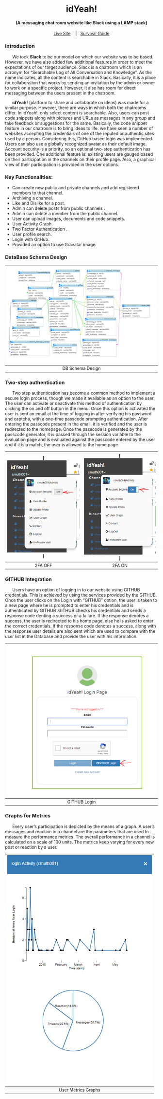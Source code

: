 
  <h1 align="center">idYeah!</h1>
  <h4 align="center">(A messaging chat room website like Slack using a LAMP stack)</h4>
  <p align="center"> <a  href = "http://qav2.cs.odu.edu/chandu/web-programming/login/login.php"> Live Site</a>&nbsp;&nbsp;&nbsp;&nbsp;| &nbsp;&nbsp;<a href "http://qav2.cs.odu.edu/chandu/web-programming/helpPage.html" >Survival Guide</a></p>
 
### Introduction
  &nbsp;&nbsp;&nbsp;&nbsp;&nbsp;&nbsp;We took **Slack** to be our model on which our website was to be based. However, we have also added few additional features in order to meet the expectations of our target audience. Slack is a chatroom which is an acronym for “Searchable Log of All Conversation and Knowledge”. As the name indicates, all the content is searchable in Slack. Basically, it is a place for collaboration that works by sending an invitation by the admin or owner to work on a specific project. However, it also has room for direct messaging between the users present in the chatroom.
  
  &nbsp;&nbsp;&nbsp;&nbsp;&nbsp;&nbsp;**idYeah!** (platform to share and collaborate on ideas) was made for a similar purpose. However, there are ways in which both the chatrooms differ. In idYeah!, only select content is searchable. Also, users can post code snippets along with pictures and URLs as messages in any group and take feedback or suggestions for the same. Basically, the code snippet feature in our chatroom is to bring ideas to life. we have seen a number of websites accepting the credentials of one of the reputed or authentic sites used by a person. Considering this, GitHub based login was implemented. Users can also use a globally recognized avatar as their default image. Account security is a priority, so an optional two-step authentication has been provided. One additional feature is: existing users are gauged based on their participation in the channels on their profile page. Also, a graphical view of their participation is provided in the user options.
 
 ### Key Functionalities:
- Can create new public and private channels and add registered members to that channel.
- Archiving a channel.
- Like and Dislike for a post.
- Admin can delete posts from public channels .
- Admin can delete a member from the public channel.
- User can upload images, documents and code snippets.
- User Activity Graph.
- Two Factor Authentication .
- User profile search.
- Login with GitHub.
- Provided an option to use Gravatar image.

### DataBase Schema Design

 
| ![DB Schema Design](FinalSchema.PNG)  |
|:---:|
| DB Schema Design |  

### Two-step authentication
 &nbsp;&nbsp;&nbsp;&nbsp;&nbsp;&nbsp;Two step authentication has become a common method to implement a secure login process, though we made it available as an option to the user. The user can activate or deactivate this method of authentication by clicking the on and off button in the menu. Once this option is activated the user is sent an email at the time of logging in after verifying his password and captcha, with a one-time passcode prompting authentication. After entering the passcode present in the email, it is verified and the user is redirected to the homepage. Once the passcode is generated by the passcode generator, it is passed through the session variable to the evaluation page and is evaluated against the passcode entered by the user and if it is a match, the user is allowed to the home page.

| [![2FA OFF](2FAoff.PNG)]  | [![2FA ON](2FAon.PNG)] |
|:---:|:---:|
| 2FA OFF | 2FA ON | 
 ### GITHUB Integration
  &nbsp;&nbsp;&nbsp;&nbsp;&nbsp;&nbsp;Users have an option of logging in to our website using GITHUB credentials. This is achieved by using the services provided by the GITHUB. Once the user clicks on the Login with “GITHUB” option, the user is taken to a new page where he is prompted to enter his credentials and is authenticated by GITHUB .GITHUB checks his credentials and sends a response code denting a success or a failure. If the response denotes a success, the user is redirected to his home page, else he is asked to enter the correct credentials. If the response code denotes a success, along with the response user details are also sent which are used to compare with the user list in the Database and provide the user with his information.
 
| ![GITHUB Login](GITHUBLogin.PNG)  |
|:---:|
| GITHUB Login |  


 ### Graphs for Metrics
  &nbsp;&nbsp;&nbsp;&nbsp;&nbsp;&nbsp;Every user’s participation is depicted by the means of a graph. A user’s messages and reaction in a channel are the parameters that are used to measure the performance metrics. The overall performance in a channel is calculated on a scale of 100 units. The metrics keep varying for every new post or reaction by a user.

| ![User Metrics Graphs](UserMetricsGraps.PNG)  |
|:---:|
| User Metrics Graphs |  

